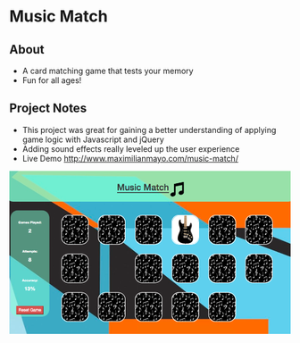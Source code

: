 # Music Match

## About

* A card matching game that tests your memory
* Fun for all ages!

## Project Notes

* This project was great for gaining a better understanding of applying game logic with Javascript and jQuery
* Adding sound effects really leveled up the user experience
* Live Demo http://www.maximilianmayo.com/music-match/

![screenshot of game](/images/musicreadme.png?raw=true "screenshot of game")
